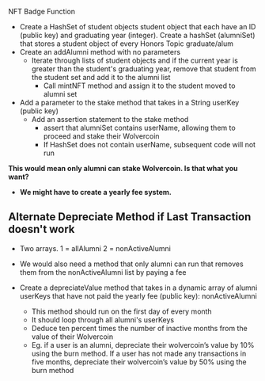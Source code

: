 NFT Badge Function
- Create a HashSet of student objects student object that each have an ID (public key) and graduating year (integer). Create a hashSet (alumniSet) that stores a student object of every Honors Topic graduate/alum
- Create an addAlumni method with no parameters
	- Iterate through lists of student objects and if the current year is greater than the student's graduating year, remove that student from the student set and add it to the alumni list
		- Call mintNFT method and assign it to the student moved to alumni set
- Add a parameter to the stake method that takes in a String userKey (public key)
	- Add an assertion statement to the stake method
		- assert that alumniSet contains userName, allowing them to proceed and stake their Wolvercoin
		- If HashSet does not contain userName, subsequent code will not run

	
**This would mean only alumni can stake Wolvercoin. Is that what you want?**

- **We might have to create a yearly fee system.**

## Alternate Depreciate Method if Last Transaction doesn't work
- Two arrays. 1 = allAlumni 2 = nonActiveAlumni
- We would also need a method that only alumni can run that removes them from the nonActiveAlumni list by paying a fee

- Create a depreciateValue method that takes in a dynamic array of alumni userKeys that have not paid the yearly fee (public key): nonActiveAlumni
	- This method should run on the first day of every month
	- It should loop through all alumni's userKeys
	- Deduce ten percent times the number of inactive months from the value of their Wolvercoin
	- Eg. if a user is an alumni, depreciate their wolvercoin’s value by 10% using the burn method. If a user has not made any transactions in five months, depreciate their wolvercoin’s value by 50% using the burn method
